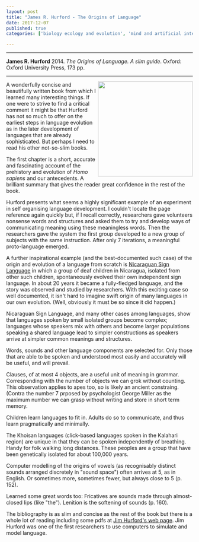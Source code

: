 ```yaml
---
layout: post
title: "James R. Hurford - The Origins of Language"
date: 2017-12-07
published: true
categories: ['biology ecology and evolution', 'mind and artificial intelligence']

---
```



***
<b>James R. Hurford</b> 2014. _The Origins of Language. A slim guide_.  Oxford: Oxford University Press, 173 pp.

***
<img width="256" align="right" src="http://global.oup.com/academic/covers/uk/pdp/9780198701668" alt="">  

A wonderfully concise and beautifully written book from which I learned many interesting things.  If one were to strive to find a critical comment it might be that Hurford has not so  much to offer on the earliest steps in language evolution as in the later development of languages that are already sophisticated.  But perhaps I need to read his other not-so-slim books. 

The first chapter is a short, accurate and fascinating account of the prehistory and evolution of _Homo sapiens_ and our antecedents.  A brilliant summary that gives the reader great confidence in the rest of the book.

Hurford presents what seems a highly significant example of an experiment in self organising language development.  I couldn't locate the page reference again quickly but, if I recall correctly, researchers gave volunteers nonsense words and structures and asked them to try and develop ways of communicating meaning using these meaningless words.  Then the researchers gave the system the first group developed to a new group of subjects with the same instruction.  After only 7 iterations, a meaningful proto-language emerged.

A further inspirational example (and the best-documented such case) of the origin and evolution of a language from scratch is [Nicaraguan Sign Language](https://www.scientificamerican.com/article/in-nicaragua-a-language-i/) in which a group of deaf children in Nicaragua, isolated from other such children, spontaneously evolved their own independent sign language. In about 20 years it became a fully-fledged language, and the story was observed and studied by researchers.  With this exciting case so well documented, it isn't hard to imagine swift origin of many languages in our own evolution.  (Well, obviously it must be so since it did happen.) 

Nicaraguan Sign Language, and many other cases among languages, show that languages spoken by small isolated groups become complex; languages whose speakers mix with others and become larger populations speaking a shared language lead to simpler constructions as speakers arrive at simpler common meanings and structures.

Words, sounds and other language components are selected for.  Only those that are able to be spoken and understood most easily and accurately will be useful, and will prevail.  

Clauses, of at most 4 objects, are a useful unit of meaning in grammar. Corresponding with the number of objects we can grok without counting. This observation applies to apes too, so is likely an ancient constraing. (Contra the number 7 prposed by psychologist George Miller as the maximum number we can grasp  without writing and store in short term memory.

Children learn languages to fit in. Adults do so to communicate, and thus learn pragmatically and minimally.

The Khoisan languages (click-based languages spoken in the Kalahari region) are unique in that they can be spoken independently of breathing.  Handy for folk walking long distances.  These peoples are a group that have been genetically isolated for about 100,000 years.

Computer modelling of the origins of vowels (as recognisably distinct sounds arranged discretely in "sound space") often arrives at 5, as in English.  Or sometimes more, sometimes fewer, but always close to 5  (p. 152).  

Learned some great words too: Fricatives are sounds made through almost-closed lips (like "the"). Lenition is the softening of sounds (p. 160).

The bibliography is as slim and concise as the rest of the book but there is a whole lot of reading including some pdfs at [Jim Hurford's web page](http://www.lel.ed.ac.uk/~jim/).  Jim Hurford was one of the first researchers to use computers to simulate and model language.
